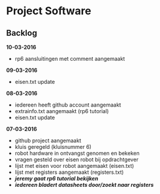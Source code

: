 # **Project Software**
## Backlog

**10-03-2016**

- rp6 aansluitingen met comment aangemaakt

**09-03-2016**

- eisen.txt update

**08-03-2016**

- iedereen heeft github account aangemaakt
- extrainfo.txt aangemaakt (rp6 tutorial)
- eisen.txt update

**07-03-2016**

- github project aangemaakt
- kluis geregeld (kluisnummer 6)
- robot hardware in ontvangst genomen en bekeken
- vragen gesteld over eisen robot bij opdrachtgever
- lijst met eisen voor robot aangemaakt (eisen.txt)
- lijst met registers aangemaakt (registers.txt)
- **_jeremy gaat rp6 tutorial bekijken_**
- **_iedereen bladert datasheets door/zoekt naar registers_**
